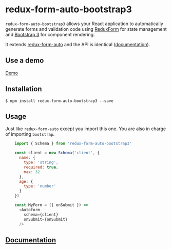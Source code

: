 # redux-form-auto-bootstrap3

`redux-form-auto-bootstrap3` allows your React application to automatically generate forms and validation code using [ReduxForm](https://github.com/erikras/redux-form/) for state management and [Bootstrap 3](https://getbootstrap.com/docs/3.3/) for component rendering.

It extends [redux-form-auto](https://github.com/dgonz64/redux-form-auto) and the API is identical ([documentation](https://dgonz64.github.io/redux-form-auto/)).

## Use a demo

[Demo](https://dgonz64.github.io/redux-form-auto-bootstrap3/demo/)

## Installation

    $ npm install redux-form-auto-bootstrap3 --save

## Usage

Just like `redux-form-auto` except you import this one. You are also in charge of importing `bootstrap`.

```javascript
    import { Schema } from 'redux-form-auto-bootstrap3'

    const client = new Schema('client', {
      name: {
        type: 'string',
        required: true,
        max: 32
      },
      age: {
        type: 'number'
      }
    })

    const MyForm = ({ onSubmit }) =>
      <Autoform
        schema={client}
        onSubmit={onSubmit}
      />
```

## [Documentation](https://dgonz64.github.io/redux-form-auto/)
